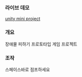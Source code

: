 ### 라이브 데모
[unity mini project](https://play.unity.com/mg/other/webgl-builds-234408)

### 개요
장애물 피하기 프로토타입 게임 프로젝트

### 조작
스페이스바로 점프하세요

